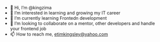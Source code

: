 - 👋 Hi, I’m @kingzima
- 👀 I’m interested in learning and growing my IT career
- 🌱 I’m currently learning Frontedn development
- 💞️ I’m looking to collaborate on a mentor, other developers and handle your frontend job
- 📫 How to reach me, etimkingsley@yahoo.com

<!---
kingzima/kingzima is a ✨ special ✨ repository because its `README.md` (this file) appears on your GitHub profile.
You can click the Preview link to take a look at your changes.
--->
